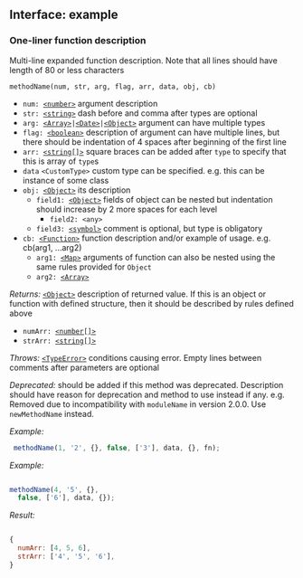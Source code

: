 ## Interface: example

### One-liner function description

Multi-line expanded function description. Note that all lines should have
length of 80 or less characters

`methodName(num, str, arg, flag, arr, data, obj, cb)`
  - `num: `[`<number>`] argument description
  - `str: `[`<string>`] dash before and comma after types are optional
  - `arg: `[`<Array>`]` | `[`<Date>`]` | `[`<Object>`] argument can have
        multiple types
  - `flag: `[`<boolean>`] description of argument can have multiple lines, but
        there should be indentation of 4 spaces after beginning of the first
        line
  - `arr: `[`<string[]>`][`<string>`] square braces can be added after `type` to
        specify that this is array of `type`s
  - `data` `<CustomType>` custom type can be specified. e.g. this can be
        instance of some class
  - `obj: `[`<Object>`] its description
    - `field1: `[`<Object>`] fields of object can be nested but indentation
          should increase by 2 more spaces for each level
      - `field2: <any>`
    - `field3: `[`<symbol>`] comment is optional, but type is obligatory
  - `cb: `[`<Function>`] function description and/or example of usage. e.g.
        cb(arg1, ...arg2)
    - `arg1: `[`<Map>`] arguments of function can also be nested using the same
          rules provided for `Object`
    - `arg2: `[`<Array>`]

*Returns:* [`<Object>`] description of returned value. If this is an object or
    function with defined structure, then it should be described by rules
    defined above
  - `numArr: `[`<number[]>`][`<number>`]
  - `strArr: `[`<string[]>`][`<string>`]

*Throws:* [`<TypeError>`] conditions causing error. Empty lines between comments
    after parameters are optional

*Deprecated:* should be added if this method was deprecated. Description should
    have reason for deprecation and method to use instead if any. e.g. Removed
    due to incompatibility with `moduleName` in version 2.0.0. Use
    `newMethodName` instead.

*Example:* 
```js
 methodName(1, '2', {}, false, ['3'], data, {}, fn);
```

*Example:* 
```js

methodName(4, '5', {},
  false, ['6'], data, {});
```

*Result:* 
```js

{
  numArr: [4, 5, 6],
  strArr: ['4', '5', '6'],
}
```


[`<Object>`]: https://developer.mozilla.org/en-US/docs/Web/JavaScript/Reference/Global_Objects/Object
[`<Date>`]: https://developer.mozilla.org/en-US/docs/Web/JavaScript/Reference/Global_Objects/Date
[`<Function>`]: https://developer.mozilla.org/en-US/docs/Web/JavaScript/Reference/Global_Objects/Function
[`<RegExp>`]: https://developer.mozilla.org/en-US/docs/Web/JavaScript/Reference/Global_Objects/RegExp
[`<DataView>`]: https://developer.mozilla.org/en-US/docs/Web/JavaScript/Reference/Global_Objects/DataView
[`<Map>`]: https://developer.mozilla.org/en-US/docs/Web/JavaScript/Reference/Global_Objects/Map
[`<WeakMap>`]: https://developer.mozilla.org/en-US/docs/Web/JavaScript/Reference/Global_Objects/WeakMap
[`<Set>`]: https://developer.mozilla.org/en-US/docs/Web/JavaScript/Reference/Global_Objects/Set
[`<WeakSet>`]: https://developer.mozilla.org/en-US/docs/Web/JavaScript/Reference/Global_Objects/WeakSet
[`<Array>`]: https://developer.mozilla.org/en-US/docs/Web/JavaScript/Reference/Global_Objects/Array
[`<ArrayBuffer>`]: https://developer.mozilla.org/en-US/docs/Web/JavaScript/Reference/Global_Objects/ArrayBuffer
[`<Int8Array>`]: https://developer.mozilla.org/en-US/docs/Web/JavaScript/Reference/Global_Objects/Int8Array
[`<Uint8Array>`]: https://developer.mozilla.org/en-US/docs/Web/JavaScript/Reference/Global_Objects/Uint8Array
[`<Uint8ClampedArray>`]: https://developer.mozilla.org/en-US/docs/Web/JavaScript/Reference/Global_Objects/Uint8ClampedArray
[`<Int16Array>`]: https://developer.mozilla.org/en-US/docs/Web/JavaScript/Reference/Global_Objects/Int16Array
[`<Uint16Array>`]: https://developer.mozilla.org/en-US/docs/Web/JavaScript/Reference/Global_Objects/Uint16Array
[`<Int32Array>`]: https://developer.mozilla.org/en-US/docs/Web/JavaScript/Reference/Global_Objects/Int32Array
[`<Uint32Array>`]: https://developer.mozilla.org/en-US/docs/Web/JavaScript/Reference/Global_Objects/Uint32Array
[`<Float32Array>`]: https://developer.mozilla.org/en-US/docs/Web/JavaScript/Reference/Global_Objects/Float32Array
[`<Float64Array>`]: https://developer.mozilla.org/en-US/docs/Web/JavaScript/Reference/Global_Objects/Float64Array
[`<Error>`]: https://developer.mozilla.org/en-US/docs/Web/JavaScript/Reference/Global_Objects/Error
[`<EvalError>`]: https://developer.mozilla.org/en-US/docs/Web/JavaScript/Reference/Global_Objects/EvalError
[`<TypeError>`]: https://developer.mozilla.org/en-US/docs/Web/JavaScript/Reference/Global_Objects/TypeError
[`<RangeError>`]: https://developer.mozilla.org/en-US/docs/Web/JavaScript/Reference/Global_Objects/RangeError
[`<SyntaxError>`]: https://developer.mozilla.org/en-US/docs/Web/JavaScript/Reference/Global_Objects/SyntaxError
[`<ReferenceError>`]: https://developer.mozilla.org/en-US/docs/Web/JavaScript/Reference/Global_Objects/ReferenceError
[`<boolean>`]: https://developer.mozilla.org/en-US/docs/Web/JavaScript/Data_structures#Boolean_type
[`<null>`]: https://developer.mozilla.org/en-US/docs/Web/JavaScript/Data_structures#Null_type
[`<undefined>`]: https://developer.mozilla.org/en-US/docs/Web/JavaScript/Data_structures#Undefined_type
[`<number>`]: https://developer.mozilla.org/en-US/docs/Web/JavaScript/Data_structures#Number_type
[`<string>`]: https://developer.mozilla.org/en-US/docs/Web/JavaScript/Data_structures#String_type
[`<symbol>`]: https://developer.mozilla.org/en-US/docs/Web/JavaScript/Data_structures#Symbol_type
[`<Primitive>`]: https://developer.mozilla.org/en-US/docs/Glossary/Primitive
[`<Iterable>`]: https://developer.mozilla.org/en-US/docs/Web/JavaScript/Reference/Iteration_protocols
[`<this>`]: https://developer.mozilla.org/en-US/docs/Web/JavaScript/Reference/Operators/this